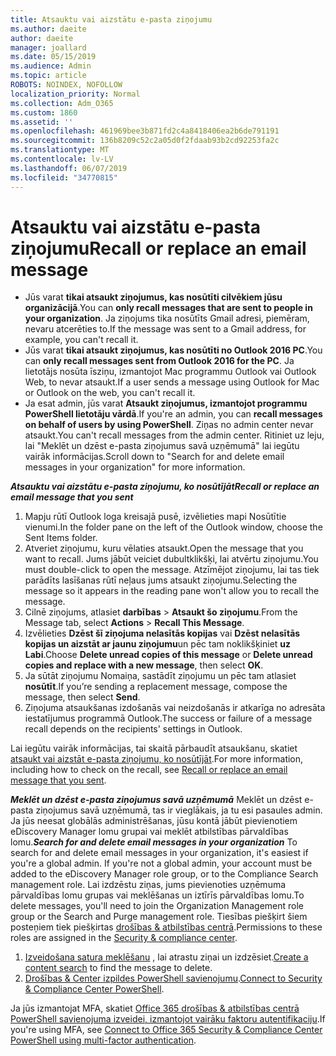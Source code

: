 ```yaml
---
title: Atsauktu vai aizstātu e-pasta ziņojumu
ms.author: daeite
author: daeite
manager: joallard
ms.date: 05/15/2019
ms.audience: Admin
ms.topic: article
ROBOTS: NOINDEX, NOFOLLOW
localization_priority: Normal
ms.collection: Adm_O365
ms.custom: 1860
ms.assetid: ''
ms.openlocfilehash: 461969bee3b871fd2c4a8418406ea2b6de791191
ms.sourcegitcommit: 136b8209c52c2a05d0f2fdaab93b2cd92253fa2c
ms.translationtype: MT
ms.contentlocale: lv-LV
ms.lasthandoff: 06/07/2019
ms.locfileid: "34770815"
---
```

# <a name="recall-or-replace-an-email-message"></a><span data-ttu-id="d464d-102">Atsauktu vai aizstātu e-pasta ziņojumu</span><span class="sxs-lookup"><span data-stu-id="d464d-102">Recall or replace an email message</span></span>

- <span data-ttu-id="d464d-103">Jūs varat **tikai atsaukt ziņojumus, kas nosūtīti cilvēkiem jūsu organizācijā**.</span><span class="sxs-lookup"><span data-stu-id="d464d-103">You can **only recall messages that are sent to people in your organization**.</span></span> <span data-ttu-id="d464d-104">Ja ziņojums tika nosūtīts Gmail adresi, piemēram, nevaru atcerēties to.</span><span class="sxs-lookup"><span data-stu-id="d464d-104">If the message was sent to a Gmail address, for example, you can't recall it.</span></span>
- <span data-ttu-id="d464d-105">Jūs varat **tikai atsaukt ziņojumus, kas nosūtīti no Outlook 2016 PC**.</span><span class="sxs-lookup"><span data-stu-id="d464d-105">You can **only recall messages sent from Outlook 2016 for the PC**.</span></span> <span data-ttu-id="d464d-106">Ja lietotājs nosūta īsziņu, izmantojot Mac programmu Outlook vai Outlook Web, to nevar atsaukt.</span><span class="sxs-lookup"><span data-stu-id="d464d-106">If a user sends a message using Outlook for Mac or Outlook on the web, you can't recall it.</span></span>
- <span data-ttu-id="d464d-107">Ja esat admin, jūs varat **Atsaukt ziņojumus, izmantojot programmu PowerShell lietotāju vārdā**.</span><span class="sxs-lookup"><span data-stu-id="d464d-107">If you're an admin, you can **recall messages on behalf of users by using PowerShell**.</span></span> <span data-ttu-id="d464d-108">Ziņas no admin center nevar atsaukt.</span><span class="sxs-lookup"><span data-stu-id="d464d-108">You can't recall messages from the admin center.</span></span> <span data-ttu-id="d464d-109">Ritiniet uz leju, lai "Meklēt un dzēst e-pasta ziņojumus savā uzņēmumā" lai iegūtu vairāk informācijas.</span><span class="sxs-lookup"><span data-stu-id="d464d-109">Scroll down to "Search for and delete email messages in your organization" for more information.</span></span>

<span data-ttu-id="d464d-110">***Atsauktu vai aizstātu e-pasta ziņojumu, ko nosūtījāt***</span><span class="sxs-lookup"><span data-stu-id="d464d-110">***Recall or replace an email message that you sent***</span></span>
1. <span data-ttu-id="d464d-111">Mapju rūtī Outlook loga kreisajā pusē, izvēlieties mapi Nosūtītie vienumi.</span><span class="sxs-lookup"><span data-stu-id="d464d-111">In the folder pane on the left of the Outlook window, choose the Sent Items folder.</span></span>
2. <span data-ttu-id="d464d-112">Atveriet ziņojumu, kuru vēlaties atsaukt.</span><span class="sxs-lookup"><span data-stu-id="d464d-112">Open the message that you want to recall.</span></span> <span data-ttu-id="d464d-113">Jums jābūt veiciet dubultklikšķi, lai atvērtu ziņojumu.</span><span class="sxs-lookup"><span data-stu-id="d464d-113">You must double-click to open the message.</span></span> <span data-ttu-id="d464d-114">Atzīmējot ziņojumu, lai tas tiek parādīts lasīšanas rūtī neļaus jums atsaukt ziņojumu.</span><span class="sxs-lookup"><span data-stu-id="d464d-114">Selecting the message so it appears in the reading pane won't allow you to recall the message.</span></span>
3. <span data-ttu-id="d464d-115">Cilnē ziņojums, atlasiet **darbības** > **Atsaukt šo ziņojumu**.</span><span class="sxs-lookup"><span data-stu-id="d464d-115">From the Message tab, select **Actions** > **Recall This Message**.</span></span>
4. <span data-ttu-id="d464d-116">Izvēlieties **Dzēst šī ziņojuma nelasītās kopijas** vai **Dzēst nelasītās kopijas un aizstāt ar jaunu ziņojumu**un pēc tam noklikšķiniet **uz Labi**.</span><span class="sxs-lookup"><span data-stu-id="d464d-116">Choose **Delete unread copies of this message** or **Delete unread copies and replace with a new message**, then select **OK**.</span></span>
5. <span data-ttu-id="d464d-117">Ja sūtāt ziņojumu Nomaiņa, sastādīt ziņojumu un pēc tam atlasiet **nosūtīt**.</span><span class="sxs-lookup"><span data-stu-id="d464d-117">If you’re sending a replacement message, compose the message, then select **Send**.</span></span>
6. <span data-ttu-id="d464d-118">Ziņojuma atsaukšanas izdošanās vai neizdošanās ir atkarīga no adresāta iestatījumus programmā Outlook.</span><span class="sxs-lookup"><span data-stu-id="d464d-118">The success or failure of a message recall depends on the recipients' settings in Outlook.</span></span> 

<span data-ttu-id="d464d-119">Lai iegūtu vairāk informācijas, tai skaitā pārbaudīt atsaukšanu, skatiet [atsaukt vai aizstāt e-pasta ziņojumu, ko nosūtījāt](https://support.office.com/article/35027f88-d655-4554-b4f8-6c0729a723a0).</span><span class="sxs-lookup"><span data-stu-id="d464d-119">For more information, including how to check on the recall, see [Recall or replace an email message that you sent](https://support.office.com/article/35027f88-d655-4554-b4f8-6c0729a723a0).</span></span>

<span data-ttu-id="d464d-120">***Meklēt un dzēst e-pasta ziņojumus savā uzņēmumā*** Meklēt un dzēst e-pasta ziņojumus savā uzņēmumā, tas ir vieglākais, ja tu esi pasaules admin. Ja jūs neesat globālās administrēšanas, jūsu kontā jābūt pievienotiem eDiscovery Manager lomu grupai vai meklēt atbilstības pārvaldības lomu.</span><span class="sxs-lookup"><span data-stu-id="d464d-120">***Search for and delete email messages in your organization*** To search for and delete email messages in your organization, it's easiest if you're a global admin. If you're not a global admin, your account must be added to the eDiscovery Manager role group, or to the Compliance Search management role.</span></span> <span data-ttu-id="d464d-121">Lai izdzēstu ziņas, jums pievienoties uzņēmuma pārvaldības lomu grupas vai meklēšanas un iztīrīs pārvaldības lomu.</span><span class="sxs-lookup"><span data-stu-id="d464d-121">To delete messages, you'll need to join the Organization Management role group or the Search and Purge management role.</span></span> <span data-ttu-id="d464d-122">Tiesības piešķirt šiem posteņiem tiek piešķirtas [drošības & atbilstības centrā](https://protection.office.com/).</span><span class="sxs-lookup"><span data-stu-id="d464d-122">Permissions to these roles are assigned in the [Security & compliance center](https://protection.office.com/).</span></span>

1. <span data-ttu-id="d464d-123">[Izveidošana satura meklēšanu](https://docs.microsoft.com/office365/securitycompliance/content-search) , lai atrastu ziņai un izdzēsiet.</span><span class="sxs-lookup"><span data-stu-id="d464d-123">[Create a content search](https://docs.microsoft.com/office365/securitycompliance/content-search) to find the message to delete.</span></span>
2. <span data-ttu-id="d464d-124">[Drošības & Center izpildes PowerShell savienojumu](https://docs.microsoft.com/powershell/exchange/office-365-scc/connect-to-scc-powershell/connect-to-scc-powershell?view=exchange-ps).</span><span class="sxs-lookup"><span data-stu-id="d464d-124">[Connect to Security & Compliance Center PowerShell](https://docs.microsoft.com/powershell/exchange/office-365-scc/connect-to-scc-powershell/connect-to-scc-powershell?view=exchange-ps).</span></span> 

<span data-ttu-id="d464d-125">Ja jūs izmantojat MFA, skatiet [Office 365 drošības & atbilstības centrā PowerShell savienojuma izveidei, izmantojot vairāku faktoru autentifikaciju](https://docs.microsoft.com/powershell/exchange/office-365-scc/connect-to-scc-powershell/mfa-connect-to-scc-powershell?view=exchange-ps).</span><span class="sxs-lookup"><span data-stu-id="d464d-125">If you're using MFA, see [Connect to Office 365 Security & Compliance Center PowerShell using multi-factor authentication](https://docs.microsoft.com/powershell/exchange/office-365-scc/connect-to-scc-powershell/mfa-connect-to-scc-powershell?view=exchange-ps).</span></span> 